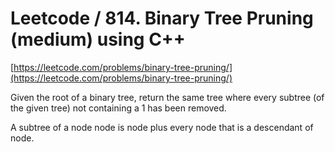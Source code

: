 # Leetcode / 814. Binary Tree Pruning (medium) using C++

[https://leetcode.com/problems/binary-tree-pruning/](https://leetcode.com/problems/binary-tree-pruning/)

Given the root of a binary tree, return the same tree where every subtree (of the given tree) not containing a 1 has been removed.

A subtree of a node node is node plus every node that is a descendant of node.


